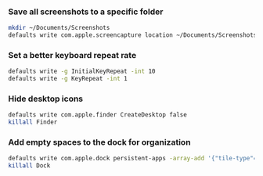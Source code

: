 ### Save all screenshots to a specific folder
```bash
mkdir ~/Documents/Screenshots
defaults write com.apple.screencapture location ~/Documents/Screenshots
```

### Set a better keyboard repeat rate
```bash
defaults write -g InitialKeyRepeat -int 10
defaults write -g KeyRepeat -int 1
```

### Hide desktop icons
```bash
defaults write com.apple.finder CreateDesktop false
killall Finder
```

### Add empty spaces to the dock for organization

```bash
defaults write com.apple.dock persistent-apps -array-add '{"tile-type"="spacer-tile";}'
killall Dock
```

